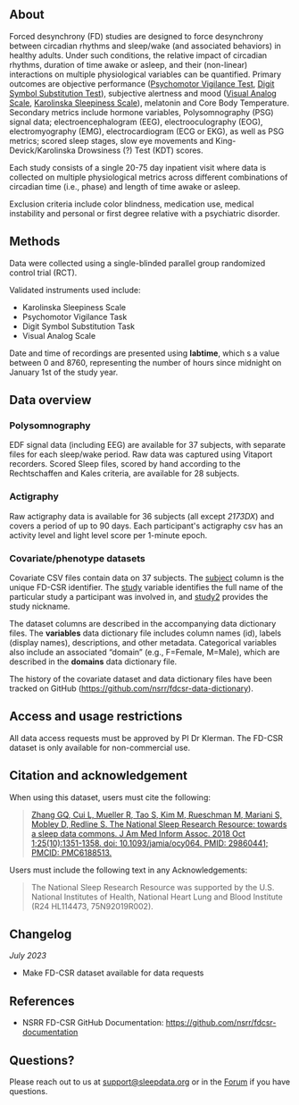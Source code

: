 ## About

Forced desynchrony (FD) studies are designed to force desynchrony between circadian rhythms and sleep/wake (and associated behaviors) in healthy adults. Under such conditions, the relative impact of circadian rhythms, duration of time awake or asleep, and their (non-linear) interactions on multiple physiological variables can be quantified. Primary outcomes are objective performance ([Psychomotor Vigilance Test](https://link.springer.com/article/10.3758/bf03200977), [Digit Symbol Substitution Test](https://www.ncbi.nlm.nih.gov/pmc/articles/PMC6291255/)), subjective alertness and mood ([Visual Analog Scale](https://pubmed.ncbi.nlm.nih.gov/4048757/), [Karolinska Sleepiness Scale](https://pubmed.ncbi.nlm.nih.gov/16679057/)), melatonin and Core Body Temperature. Secondary metrics include hormone variables, Polysomnography (PSG) signal data; electroencephalogram (EEG), electrooculography (EOG), electromyography (EMG), electrocardiogram (ECG or EKG), as well as PSG metrics; scored sleep stages, slow eye movements and King-Devick/Karolinska Drowsiness (?) Test (KDT) scores.

Each study consists of a single 20-75 day inpatient visit where data is collected on multiple physiological metrics across different combinations of circadian time (i.e., phase) and length of time awake or asleep. 

Exclusion criteria include color blindness, medication use, medical instability and personal or first degree relative with a psychiatric disorder.

## Methods

Data were collected using a single-blinded parallel group randomized control trial (RCT). 

Validated instruments used include:
* Karolinska Sleepiness Scale
* Psychomotor Vigilance Task 
* Digit Symbol Substitution Task
* Visual Analog Scale

Date and time of recordings are presented using **labtime**, which s a value between 0 and 8760, representing the number of hours since midnight on January 1st of the study year. 

## Data overview

### Polysomnography
EDF signal data (including EEG) are available for 37 subjects, with separate files for each sleep/wake period. Raw data was captured using Vitaport recorders. Scored Sleep files, scored by hand according to the Rechtschaffen and Kales criteria, are available for 28 subjects.

### Actigraphy
Raw actigraphy data is available for 36 subjects (all except *2173DX*) and covers a period of up to 90 days. Each participant's actigraphy csv has an activity level and light level score per 1-minute epoch.

### Covariate/phenotype datasets
Covariate CSV files contain data on 37 subjects. The [subject](:variables_path:/subject) column is the unique FD-CSR identifier. The [study](:variables_path:/study) variable identifies the full name of the particular study a participant was involved in, and [study2](:variables_path:/study2) provides the study nickname.

The dataset columns are described in the accompanying data dictionary files. The **variables** data dictionary file includes column names (id), labels (display names), descriptions, and other metadata. Categorical variables also include an associated “domain” (e.g., F=Female, M=Male), which are described in the **domains** data dictionary file.

The history of the covariate dataset and data dictionary files have been tracked on GitHub (https://github.com/nsrr/fdcsr-data-dictionary). 

## Access and usage restrictions

All data access requests must be approved by PI Dr Klerman. The FD-CSR dataset is only available for non-commercial use.

## Citation and acknowledgement

When using this dataset, users must cite the following:

> [Zhang GQ, Cui L, Mueller R, Tao S, Kim M, Rueschman M, Mariani S, Mobley D, Redline S. The National Sleep Research Resource: towards a sleep data commons. J Am Med Inform Assoc. 2018 Oct 1;25(10):1351-1358. doi: 10.1093/jamia/ocy064. PMID: 29860441; PMCID: PMC6188513.](https://pubmed.ncbi.nlm.nih.gov/29860441/)
>
>[]()

Users must include the following text in any Acknowledgements:

> The National Sleep Research Resource was supported by the U.S. National Institutes of Health, National Heart Lung and Blood Institute (R24 HL114473, 75N92019R002).

## Changelog

*July 2023*

- Make FD-CSR dataset available for data requests

## References

- NSRR FD-CSR GitHub Documentation: https://github.com/nsrr/fdcsr-documentation

## Questions?

Please reach out to us at support@sleepdata.org or in the [Forum](https://sleepdata.org/forum) if you have questions.

